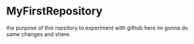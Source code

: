 # MyFirstRepository
the purpose of this ropsitory to experiment with github
here im gonna do same changes and shere.